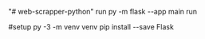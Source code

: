"# web-scrapper-python" 
run py -m flask --app main run 

#setup
py -3 -m venv venv
pip install --save Flask
